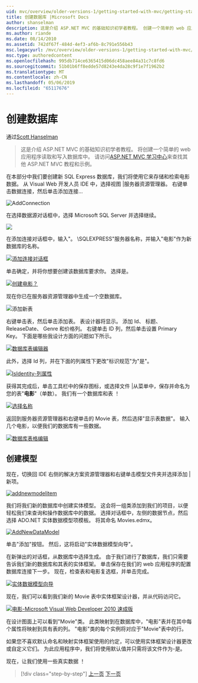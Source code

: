 ```yaml
---
uid: mvc/overview/older-versions-1/getting-started-with-mvc/getting-started-with-mvc-part4
title: 创建数据库 |Microsoft Docs
author: shanselman
description: 这是介绍 ASP.NET MVC 的基础知识初学者教程。 创建一个简单的 web 应用程序读取和写入数据库中。
ms.author: riande
ms.date: 08/14/2010
ms.assetid: 742df67f-484d-4ef3-af6b-8c791e556b43
msc.legacyurl: /mvc/overview/older-versions-1/getting-started-with-mvc/getting-started-with-mvc-part4
msc.type: authoredcontent
ms.openlocfilehash: 995db714ce6365415d06dc458aee84a31c7c8fd6
ms.sourcegitcommit: 51b01b6ff8edde57d8243e4da28c9f1e7f1962b2
ms.translationtype: MT
ms.contentlocale: zh-CN
ms.lasthandoff: 05/06/2019
ms.locfileid: "65117676"
---
```

# <a name="creating-a-database"></a>创建数据库

通过[Scott Hanselman](https://github.com/shanselman)

> 这是介绍 ASP.NET MVC 的基础知识初学者教程。 将创建一个简单的 web 应用程序读取和写入数据库中。 请访问[ASP.NET MVC 学习中心](../../../index.md)来查找其他 ASP.NET MVC 教程和示例。

在本部分中我们要创建新 SQL Express 数据库，我们将使用它来存储和检索电影数据。 从 Visual Web 开发人员 IDE 中，选择视图 |服务器资源管理器。 右键单击数据连接，然后单击添加连接...

![AddConnection](getting-started-with-mvc-part4/_static/image1.png)

在选择数据源对话框中，选择 Microsoft SQL Server 并选择继续。

![](getting-started-with-mvc-part4/_static/image2.png)

在添加连接对话框中，输入"。 \SQLEXPRESS"服务器名称，并输入"电影"作为新数据库的名称。

[![添加连接对话框](getting-started-with-mvc-part4/_static/image4.png)](getting-started-with-mvc-part4/_static/image3.png)

单击确定，并将你想要创建该数据库要求你。 选择是。

[![创建电影？](getting-started-with-mvc-part4/_static/image6.png)](getting-started-with-mvc-part4/_static/image5.png)

现在你已在服务器资源管理器中生成一个空数据库。

![添加新表](getting-started-with-mvc-part4/_static/image7.png)

右键单击表，然后单击添加表。 表设计器将显示。 添加 Id、 标题、 ReleaseDate、 Genre 和价格列。 右键单击 ID 列，然后单击设置 Primary Key。 下面是哪些我设计方面的问题如下所示。

[![数据库表编辑器](getting-started-with-mvc-part4/_static/image9.png)](getting-started-with-mvc-part4/_static/image8.png)

此外，选择 Id 列，并在下面的列属性下更改"标识规范"为"是"。

[![IsIdentity-列属性](getting-started-with-mvc-part4/_static/image11.png)](getting-started-with-mvc-part4/_static/image10.png)

获得其完成后，单击工具栏中的保存图标，或选择文件 |从菜单中，保存并命名为您的表"**电影**"（单数）。 我们有一个数据库和表 ！

[![选择名称](getting-started-with-mvc-part4/_static/image13.png)](getting-started-with-mvc-part4/_static/image12.png)

返回到服务器资源管理器和右键单击的 Movie 表，然后选择"显示表数据"。 输入几个电影，以便我们的数据库有一些数据。

[![数据库表格编辑](getting-started-with-mvc-part4/_static/image15.png)](getting-started-with-mvc-part4/_static/image14.png)

## <a name="creating-a-model"></a>创建模型

现在，切换回 IDE 右侧的解决方案资源管理器和右键单击模型文件夹并选择添加 |新项。

[![addnewmodelitem](getting-started-with-mvc-part4/_static/image17.png)](getting-started-with-mvc-part4/_static/image16.png)

我们将我们新的数据库中创建实体模型。 这会将一组类添加到我们的项目，以便轻松我们来查询和操作数据库中的数据。 选择对话框中，左侧的数据节点，然后选择 ADO.NET 实体数据模型项模板。 将其命名 Movies.edmx。

[![AddNewDataModel](getting-started-with-mvc-part4/_static/image19.png)](getting-started-with-mvc-part4/_static/image18.png)

单击"添加"按钮。 然后，这将启动"实体数据模型向导"。

在新弹出的对话框，从数据库中选择生成。 由于我们进行了数据库，我们只需要告诉我们新的数据库和其表的实体框架。 单击保存在我们的 web 应用程序的配置数据库连接下一步。 现在，检查表和电影复选框，并单击完成。

[![实体数据模型向导](getting-started-with-mvc-part4/_static/image21.png)](getting-started-with-mvc-part4/_static/image20.png)

现在，我们可以看到我们新的 Movie 表中实体框架设计器，并从代码访问它。

[![电影-Microsoft Visual Web Developer 2010 速成版](getting-started-with-mvc-part4/_static/image23.png)](getting-started-with-mvc-part4/_static/image22.png)

在设计图面上可以看到"Movie"类。 此类映射到在数据库中，"电影"表并在其中每个属性将映射到具有表的列。 "电影"类的每个实例将对应于"Movie"表中的行。

如果您不喜欢默认命名和映射实体框架使用的约定，可以使用实体框架设计器更改或自定义它们。 为此应用程序中，我们将使用默认值并只需将该文件作为-是。

现在，让我们使用一些真实数据 ！

> [!div class="step-by-step"]
> [上一页](getting-started-with-mvc-part3.md)
> [下一页](getting-started-with-mvc-part5.md)

